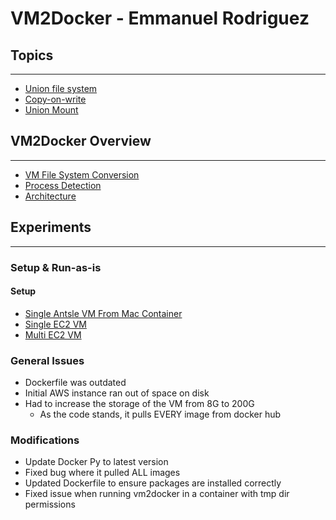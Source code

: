 # **VM2Docker - Emmanuel Rodriguez** 


## Topics
---
- [Union file system](resources/definitions/00-UnionFileSystem.md)
- [Copy-on-write](resources/definitions/01-CopyOnWrite.md)
- [Union Mount](resources/definitions/02-UnionMount.md)

## VM2Docker Overview
---
- [VM File System Conversion](resources/vm2docker/00-FileSystemConversion.md)
- [Process Detection](resources/vm2docker/01-ProcessDetection.md)
- [Architecture](resources/vm2docker/02-Architecture.md)

## Experiments
---

### Setup & Run-as-is

#### Setup
- [Single Antsle VM From Mac Container](resources/vm2docker/experiments/00-SingleVM-Mac.md)
- [Single EC2 VM](resources/vm2docker/experiments/01-SingleVM-EC2-Single.md)
- [Multi EC2 VM](resources/vm2docker/experiments/02-SingleVM-EC2-Multi.md)

### General Issues 
- Dockerfile was outdated
- Initial AWS instance ran out of space on disk
- Had to increase the storage of the VM from 8G to 200G
    - As the code stands, it pulls EVERY image from docker hub

### Modifications
- Update Docker Py to latest version
- Fixed bug where it pulled ALL images
- Updated Dockerfile to ensure packages are installed correctly
- Fixed issue when running vm2docker in a container with tmp dir permissions